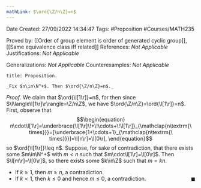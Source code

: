 ```yaml
---
mathLink: $\ord{\Z/n\Z}=n$
---
```


<div class="topSpace"></div>

Date Created: 27/09/2022 14:34:47
Tags: #Proposition #Courses/MATH235

Proved by: [[Order of group element is order of generated cyclic group]], [[Same equivalence class iff related]]
References: _Not Applicable_
Justifications: _Not Applicable_

Generalizations: _Not Applicable_
Counterexamples: _Not Applicable_

``` ad-Proposition
title: Proposition.

_Fix $n\in\N^+$. Then $\ord{\Z/n\Z}=n$._

```

_Proof_. We claim that $\ord{\l[1\r]}=n$, for then since $\l\langle\l[1\r]\r\rangle=\Z/n\Z$, we have $\ord{\Z/n\Z}=\ord{\l[1\r]}=n$. First, observe that
$$\begin{equation}
    n\cdot\l[1\r]=\underbrace{\l[1\r]\!+\!\cdots+\!\l[1\r]}_{\mathclap{n\textrm{\ times}}}=[\underbrace{1+\cdots+1}_{\mathclap{n\textrm{\ times}}}]=\l[n\r]=\l[0\r],
\end{equation}$$
so $\ord{\l[1\r]}\leq n$. Suppose, for sake of contradiction, that there exists some $m\in\N^+$ with $m<n$ such that $m\cdot\l[1\r]=\l[0\r]$. Then $\l[m\r]=\l[0\r]$, so there exists some $k\in\Z$ such that $m=kn$.
* If $k\geq 1$, then $m\geq n$, a contradiction.
* If $k<1$, then $k\leq0$ and hence $m\leq0$, a contradiction.<span style="float:right;">$\blacksquare$</span>
